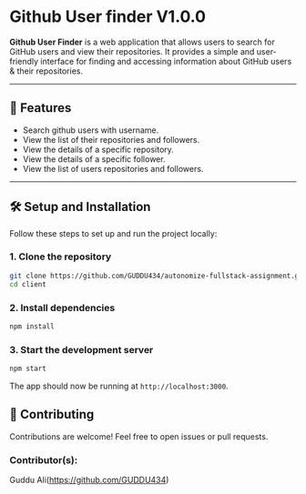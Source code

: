 # Github User finder V1.0.0

**Github User Finder** is a web application that allows users to search for GitHub users and view their repositories. It provides a simple and user-friendly interface for finding and accessing information about GitHub users & their repositories.

---

## 🚀 Features

- Search github users with username.
- View the list of their repositories and followers.
- View the details of a specific repository.
- View the details of a specific follower.
- View the list of users repositories and followers.

---

## 🛠️ Setup and Installation

Follow these steps to set up and run the project locally:

### 1. Clone the repository

```bash
git clone https://github.com/GUDDU434/autonomize-fullstack-assignment.git
cd client
```

### 2. Install dependencies

```bash
npm install
```

### 3. Start the development server

```bash
npm start
```

The app should now be running at `http://localhost:3000`.

## 🤝 Contributing

Contributions are welcome! Feel free to open issues or pull requests.

### Contributor(s):

Guddu Ali(https://github.com/GUDDU434)
